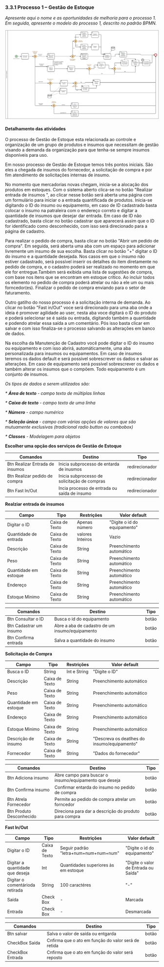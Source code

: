 ### 3.3.1 Processo 1 – Gestão de Estoque

_Apresente aqui o nome e as oportunidades de melhoria para o processo 1. 
Em seguida, apresente o modelo do processo 1, descrito no padrão BPMN._

![Modelagem : Processo de Gestão de Estoque](images/modelagemGestaoEstoque.svg)

#### Detalhamento das atividades

O processo de Gestão de Estoque esta relacionada ao controle e organização de um grupo de produtos e insumos que necessitam de gestão visando a demanda da organização para que tenha-se sempre insumos disponíveis para uso. 

Em nosso processo de Gestão de Estoque temos três pontos iniciais. São eles a chegada de insumos do  fornecedor, a solicitação de compra e por fim atendimento de solicitações internas de insumo.

No momento que mercadorias novas chegam, inicia-se a alocação dos produtos em estoques. Com o sistema aberto clica-se no botão "Realizar entrada de insumos ", ao clicar nesse botão será aberta uma página com um formulário para iniciar o a entrada quantificada de produtos. Inicia-se digitando  o ID do insumo ou equipamento, em caso de ID cadastrado basta colocar o insumo na patraleira com o endereço correto e digitar a quantidade de insumos que desejar dar entrada. Em caso de ID não cadastrado, basta clicar no botão cadastrar que aparecerá assim que o ID for identificado como desconhecido, com isso será direcionado para a página de cadastro.

Para realizar o pedido de compra, basta clicar no botão "Abrir um pedido de compra". Em seguida, será aberta uma aba com um espaço para adicionar livremente um insumo de sua escolha. Basta clicar no botão "+" digitar o ID do insumo e a quantidade desejada. Nos casos em que o insumo não estiver cadastrado, será possível inserir os detalhes do item diretamente no pedido de compra, e o cadastro poderá ser realizado no momento em que ele for entregue.Também será exibida uma lista de sugestões de compra, com base nos itens que se encontram em estoque crítico. Ao incluir todos os elemento no pedido de compra poderá atrelar ou não a ele um ou mais forncedor(es). Finalizar o pedido de compra enviando para o setor de faturamento.

Outro gatilho do nosso processo é a solicitação interna de demanda. Ao clicar no botão "Fast in/Out" voce será direcionado para uma aba onde a ideia é promover agilidade ao user, nesta aba voce digitará o ID do produto e poderá selecionar se é saída ou entrada, digitando também a quantidade e podendo atrelar essa saída a um comentário. Pós isso basta clicar em salvar e com isso finaliza-se o processo salvando as alterações em banco de dados.

Na escolha da Manutenção de Cadastro você pode digitar o ID do insumo ou equipamento e com isso abrirá, automáticamente, uma aba personalizada para insumos ou equipamentos. Em caso de insumos teremos os dados default e será possível sobrescrever os dados e salvar as alterações. Em caso de equipamento será possível sobrescrever os dados e também alterar os insumos que o compõem. Todo equipamento é um conjunto de insumos.

_Os tipos de dados a serem utilizados são:_

_* **Área de texto** - campo texto de múltiplas linhas_

_* **Caixa de texto** - campo texto de uma linha_

_* **Número** - campo numérico_

_* **Seleção única** - campo com várias opções de valores que são mutuamente exclusivas (tradicional radio button ou combobox)_

_* **Classes** - Modelagem para objetos_






**Escolher uma opção dos serviços de Gestão de Estoque**


| **Comandos**         |  **Destino**                   | **Tipo** |
| ---                  | ---                           | ---               |
| Btn Realizar Entrada de insumos| Inicia subprocesso de entarda de inusmos | redirecionador |
| Btn Realizar pedido de compra|Inicia subprocesso de solicitação de compras                                |    redirecionador               |
| Btn Fast In/Out               | Incia processo de entrada ou saída de insumo             |redirecionador  |


**Realziar entrada de insumos**

| **Campo**       | **Tipo**         | **Restrições** | **Valor default** |
| ---             | ---              | ---            | ---               |
| Digitar o ID    | Caixa de Texto   |Apenas número   |    "Digite o id do equipamento"|
| Quantidade de entrada|Caixa de Texto|valores Inteiros |Vazio|
|Descrição|Caixa de Texto|String |Preenchimento automático|
|Peso|Caixa de Texto|String |Preenchimento automático|
|Quantidade em estoque |Caixa de Texto|String |Preenchimento automático|
|Endereço|Caixa de Texto|String |Preenchimento automático|
|Estoque Minimo|Caixa de Texto|String |Preenchimento automático|

| **Comandos**         |  **Destino**                   | **Tipo** |
| ---                  | ---                            | ---               |
| Btn Consultar o ID | Busca o id do equipamento  | botão |
| Btn Cadastrar um insumo| Abre a aba de cadastro de um insumo/equipamento|botão    |
| Btn Confirma entrada              | Salva a quantidade do insumo| botão|



**Solicitação de Compra**

| **Campo**       | **Tipo**         | **Restrições** | **Valor default** |
| ---             | ---              | ---            | ---               |
| Busca o ID            | String              | Int e String            | "Digite o ID"               |
|Descrição|Caixa de Texto|String |Preenchimento automático|
|Peso|Caixa de Texto|String |Preenchimento automático|
|Quantidade em estoque |Caixa de Texto|String |Preenchimento automático|
|Endereço|Caixa de Texto|String |Preenchimento automático|
|Estoque Minimo|Caixa de Texto|String |Preenchimento automático|
|Descrição de insumo |Caixa de Texto|String |"Descreva os deatlhes do insumo/equipamento"|
|Fornecedor |Caixa de Texto|String |"Dados do fornecedor"|


| **Comandos**         |  **Destino**                   | **Tipo**          |
| ---                  | ---                            | ---               |
| Btn Adiciona insumo | Abre campo para buscar o insumo/equipamento que deseja  | botão |
| Btn Confirma insumo |Confirmar entarda do insumo no pedido de compra|botão|
| Btn Atrela Fornecedor |Permite ao pedido de compra atrelar um forncedor |botão|
| Btn Produto Desconhecido |Direciona para dar a descrição do produto para compra |botão|

**Fast In/Out**

| **Campo**       | **Tipo**         | **Restrições** | **Valor default** |
| ---             | ---              | ---            | ---               |
| Digitar o ID | Caixa de Texto|      Seguir padrão "letra+num+num+num+num"           |    "Digite o id do equipamento"               |
| Digitar a quantidade que deseja | Int |     Quantidades superiores às em estoque |"Digite o valor de Entrada ou Saída"               |
| Digitar o comentárioda retirada | String|  100 caractéres | "-"|
| Saída | Check Box |  - | Marcada|
| Entrada | Check Box |  - | Desmarcada|


| **Comandos**         |  **Destino**                   | **Tipo**          |
| ---                  | ---                            | ---               |
| Btn salvar | Salva o valor de saída ou entgarda  | botão |
| CheckBox Saída |Cnfirma que o ato em função do valor será de retida |botão|
| CheckBox Entrada |Cnfirma que o ato em função do valor será reposto |botão|